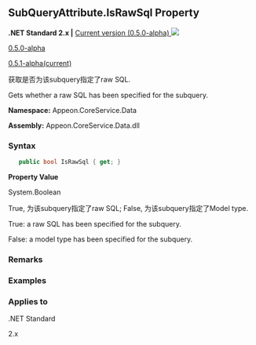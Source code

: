 ## **SubQueryAttribute.IsRawSql Property**

**.NET Standard 2.x |**  <a href="javascript:void(0)" class="dropdown">Current version (0.5.0-alpha) <img src="~/images/dropdown.png"/></a>

<div class="otherversions"  value="versdiv">

<a href="javascript:void(0)">0.5.0-alpha</a>

<a href="javascript:void(0)">0.5.1-alpha(current)</a>

</div>

获取是否为该subquery指定了raw SQL. 

Gets whether a raw SQL has been specified for the subquery.

 **Namespace:** Appeon.CoreService.Data

 **Assembly:** Appeon.CoreService.Data.dll

### **Syntax**

```c#
   public bool IsRawSql { get; }
```

**Property Value**

System.Boolean

True, 为该subquery指定了raw SQL; False, 为该subquery指定了Model type.

True: a raw SQL has been specified for the subquery.

False: a model type has been specified for the subquery.

### **Remarks**



### **Examples**



### **Applies to**

.NET Standard 

2.x